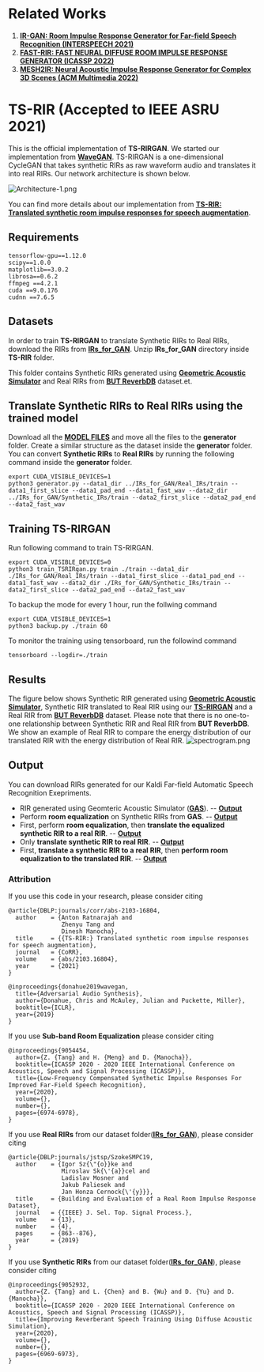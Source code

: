 # Related Works

1) [**IR-GAN: Room Impulse Response Generator for Far-field Speech Recognition (INTERSPEECH 2021)**](https://github.com/anton-jeran/IR-GAN)
2) [**FAST-RIR: FAST NEURAL DIFFUSE ROOM IMPULSE RESPONSE GENERATOR (ICASSP 2022)**](https://github.com/anton-jeran/FAST-RIR)
3) [**MESH2IR: Neural Acoustic Impulse Response Generator for Complex 3D Scenes (ACM Multimedia 2022)**](https://anton-jeran.github.io/M2IR/)


# TS-RIR (Accepted to IEEE ASRU 2021)

This is the official implementation of **TS-RIRGAN**. We started our implementation from [**WaveGAN**](https://github.com/chrisdonahue/wavegan). TS-RIRGAN is a one-dimensional CycleGAN that takes synthetic RIRs as raw waveform audio and translates it into real RIRs. Our network architecture is shown below.



![Architecture-1.png](https://github.com/anton-jeran/TS-RIR/blob/main/images/Architecture-1.png)

You can find more details about our implementation from [**TS-RIR: Translated synthetic room impulse responses for speech augmentation**](https://arxiv.org/pdf/2103.16804v2.pdf).


## Requirements

```
tensorflow-gpu==1.12.0
scipy==1.0.0
matplotlib==3.0.2
librosa==0.6.2
ffmpeg ==4.2.1
cuda ==9.0.176
cudnn ==7.6.5
```

## Datasets

In order to train **TS-RIRGAN** to translate Synthetic RIRs to Real RIRs, download the RIRs from [**IRs_for_GAN**](https://drive.google.com/file/d/1ivj_UZ5j5inAZwsDTCQ6jEvI5JDtwH_2/view?usp=sharing). Unzip **IRs_for_GAN** directory inside **TS-RIR** folder.

This folder contains Synthetic RIRs generated using [**Geometric Acoustic Simulator**](https://github.com/RoyJames/pygsound) and Real RIRs from [**BUT ReverbDB**](https://speech.fit.vutbr.cz/software/but-speech-fit-reverb-database) dataset.et.

## Translate Synthetic RIRs to Real RIRs using the trained model

Download all the [**MODEL FILES**](https://drive.google.com/file/d/1fdAaIkvFbky-Xf7iuYCFa87nWpSaI1Ow/view?usp=sharing) and move all the files to the **generator** folder. Create a similar structure as the dataset inside the **generator** folder. You can convert **Synthetic RIRs** to **Real RIRs** by running the following command inside the **generator** folder.


```
export CUDA_VISIBLE_DEVICES=1
python3 generator.py --data1_dir ../IRs_for_GAN/Real_IRs/train --data1_first_slice --data1_pad_end --data1_fast_wav --data2_dir ../IRs_for_GAN/Synthetic_IRs/train --data2_first_slice --data2_pad_end --data2_fast_wav
```

## Training TS-RIRGAN

Run following command to train TS-RIRGAN.

```
export CUDA_VISIBLE_DEVICES=0
python3 train_TSRIRgan.py train ./train --data1_dir ./IRs_for_GAN/Real_IRs/train --data1_first_slice --data1_pad_end --data1_fast_wav --data2_dir ./IRs_for_GAN/Synthetic_IRs/train --data2_first_slice --data2_pad_end --data2_fast_wav
```

To backup the mode for every 1 hour, run the follwing command


```
export CUDA_VISIBLE_DEVICES=1
python3 backup.py ./train 60
```

To monitor the training using tensorboard, run the followind command

```
tensorboard --logdir=./train
```

## Results
The figure below shows Synthetic RIR generated using [**Geometric Acoustic Simulator**](https://github.com/RoyJames/pygsound), Synthetic RIR translated to Real RIR using our [**TS-RIRGAN**](https://arxiv.org/pdf/2103.16804v2.pdf) and a Real RIR from [**BUT ReverbDB**](https://speech.fit.vutbr.cz/software/but-speech-fit-reverb-database) dataset. Please note that there is no one-to-one relationship between Synthetic RIR and Real RIR from **BUT ReverbDB**. We show an example of Real RIR to compare the energy distribution of our translated RIR with the energy distribution of Real RIR.
![spectrogram.png](https://github.com/anton-jeran/TS-RIR/blob/main/images/spectrogram.png)

## Output

You can download RIRs generated for our Kaldi Far-field Automatic Speech Recognition Exepriments.

- RIR generated using Geomteric Acoustic Simulator ([**GAS**](https://github.com/RoyJames/pygsound)). -- [**Output**](https://drive.google.com/file/d/175g-lZSJpU1yrjm8LB5c3tOtdJxi-RAc/view?usp=sharing)
- Perform **room equalization** on Synthetic RIRs from **GAS**. -- [**Output**](https://drive.google.com/file/d/1Xo8eX3vlZMvLyKBYAGovO9XgpeFjpsMk/view?usp=sharing)
- First, perform **room equalization**, then **translate the equalized synthetic RIR to a real RIR**. -- [**Output**](https://drive.google.com/file/d/1zKGS2ENYF_YTnhaifXKQyh3Q-g9wFeLK/view?usp=sharing)
- Only **translate synthetic RIR to real RIR**. -- [**Output**](https://drive.google.com/file/d/1ZISePenNQ37_0xazlr1TSMjnVxktkrjD/view?usp=sharing)
- First, **translate a synthetic RIR to a real RIR**, then **perform room equalization to the translated RIR**. -- [**Output**](https://drive.google.com/file/d/1PrLvFOl10qqztNob8whZFdErHg6yYrSt/view?usp=sharing)


### Attribution

If you use this code in your research, please consider citing

```
@article{DBLP:journals/corr/abs-2103-16804,
  author    = {Anton Ratnarajah and
               Zhenyu Tang and
               Dinesh Manocha},
  title     = {{TS-RIR:} Translated synthetic room impulse responses for speech augmentation},
  journal   = {CoRR},
  volume    = {abs/2103.16804},
  year      = {2021}
}
```

```
@inproceedings{donahue2019wavegan,
  title={Adversarial Audio Synthesis},
  author={Donahue, Chris and McAuley, Julian and Puckette, Miller},
  booktitle={ICLR},
  year={2019}
}
```

If you use **Sub-band Room Equalization** please consider citing
```
@inproceedings{9054454,  
  author={Z. {Tang} and H. {Meng} and D. {Manocha}},  
  booktitle={ICASSP 2020 - 2020 IEEE International Conference on Acoustics, Speech and Signal Processing (ICASSP)},  
  title={Low-Frequency Compensated Synthetic Impulse Responses For Improved Far-Field Speech Recognition},   
  year={2020},  
  volume={},  
  number={},  
  pages={6974-6978},
}

```
If you use **Real RIRs** from our dataset folder([**IRs_for_GAN**](https://drive.google.com/file/d/1ivj_UZ5j5inAZwsDTCQ6jEvI5JDtwH_2/view?usp=sharing)), please consider citing

```
@article{DBLP:journals/jstsp/SzokeSMPC19,
  author    = {Igor Sz{\"{o}}ke and
               Miroslav Sk{\'{a}}cel and
               Ladislav Mosner and
               Jakub Paliesek and
               Jan Honza Cernock{\'{y}}},
  title     = {Building and Evaluation of a Real Room Impulse Response Dataset},
  journal   = {{IEEE} J. Sel. Top. Signal Process.},
  volume    = {13},
  number    = {4},
  pages     = {863--876},
  year      = {2019}
}
```
If you use **Synthetic RIRs** from our dataset folder([**IRs_for_GAN**](https://drive.google.com/file/d/1ivj_UZ5j5inAZwsDTCQ6jEvI5JDtwH_2/view?usp=sharing)), please consider citing

```
@inproceedings{9052932,
  author={Z. {Tang} and L. {Chen} and B. {Wu} and D. {Yu} and D. {Manocha}},  
  booktitle={ICASSP 2020 - 2020 IEEE International Conference on Acoustics, Speech and Signal Processing (ICASSP)},  
  title={Improving Reverberant Speech Training Using Diffuse Acoustic Simulation},   
  year={2020},  
  volume={},  
  number={},  
  pages={6969-6973},
}
```


